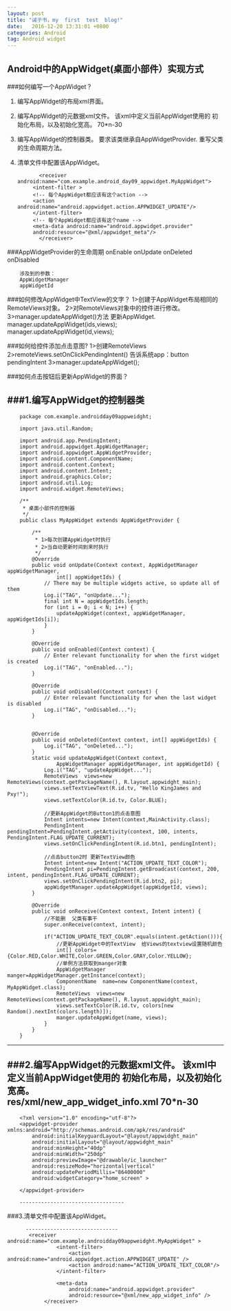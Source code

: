 ```yaml
---
layout: post
title: "诫子书，my  first  test  blog!"
date:   2016-12-20 13:31:01 +0800
categories: Android
tag: Android widget
---		
```


##   Android中的AppWidget(桌面小部件）实现方式
		
###如何编写一个AppWidget？
1. 编写AppWidget的布局xml界面。
1. 编写AppWidget的元数据xml文件。
 		  该xml中定义当前AppWidget使用的
 		  初始化布局，以及初始化宽高。
		  70*n-30
1. 编写AppWidget的控制器类。
 		  要求该类继承自AppWidgetProvider.
 		  重写父类的生命周期方法。
1. 清单文件中配置该AppWidget。

			  <receiver android:name="com.example.android_day09_appwidget.MyAppWidget">
			<intent-filter >
			<!-- 每个AppWidget都应该有这个action -->
			<action android:name="android.appwidget.action.APPWIDGET_UPDATE"/>
			</intent-filter>
			<!-- 每个AppWidget都应该有这个name -->
			<meta-data android:name="android.appwidget.provider"
			android:resource="@xml/appwidget_meta"/>
			  </receiver>
		
###AppWidgetProvider的生命周期
		onEnable
		onUpdate
		onDeleted
		onDisabled
		
		涉及到的参数：
		AppWidgetManager
		appWidgetId
		
###如何修改AppWidget中TextView的文字？
		1>创建于AppWidget布局相同的
		  RemoteViews对象。
		2>对RemoteViews对象中的控件进行修改。
		3>manager.updateAppWidget()方法
		  更新AppWidget.
		  manager.updateAppWidget(ids,views);
		  manager.updateAppWidget(id,views);
		  
###如何给控件添加点击意图?
		1>创建RemoteViews
		2>remoteViews.setOnClickPendingIntent()
		  告诉系统app：button  pendingIntent
		3>manager.updateAppWidget();
		
###如何点击按钮后更新AppWidget的界面？
		
###1.编写AppWidget的控制器类
---------------------------------------------------------
		package com.example.androidday09appweidght;
		
		import java.util.Random;
		
		import android.app.PendingIntent;
		import android.appwidget.AppWidgetManager;
		import android.appwidget.AppWidgetProvider;
		import android.content.ComponentName;
		import android.content.Context;
		import android.content.Intent;
		import android.graphics.Color;
		import android.util.Log;
		import android.widget.RemoteViews;
		
		/**
		 * 桌面小部件的控制器
		 */
		public class MyAppWidget extends AppWidgetProvider {
		
			/**
			 * 1>每次创建AppWidget时执行
			 * 2>当自动更新时间到来时执行
			 */
			@Override
			public void onUpdate(Context context, AppWidgetManager appWidgetManager,
					int[] appWidgetIds) {
				// There may be multiple widgets active, so update all of them
				Log.i("TAG", "onUpdate...");
				final int N = appWidgetIds.length;
				for (int i = 0; i < N; i++) {
					updateAppWidget(context, appWidgetManager, appWidgetIds[i]);
				}
			}
		
			@Override
			public void onEnabled(Context context) {
				// Enter relevant functionality for when the first widget is created
				Log.i("TAG", "onEnabled...");
			}
		
			@Override
			public void onDisabled(Context context) {
				// Enter relevant functionality for when the last widget is disabled
				Log.i("TAG", "onDisabled...");
			}
		
		
			@Override
			public void onDeleted(Context context, int[] appWidgetIds) {
				Log.i("TAG", "onDeleted...");
			}
			static void updateAppWidget(Context context,
					AppWidgetManager appWidgetManager, int appWidgetId) {
				Log.i("TAG", "updateAppWidget...");
				RemoteViews  views=new RemoteViews(context.getPackageName(), R.layout.appwidght_main);
				views.setTextViewText(R.id.tv, "Hello KingJames and Pxy!");
				views.setTextColor(R.id.tv, Color.BLUE);
		
				//更新AppWidget的Button1的点击意图
				Intent intents=new Intent(context,MainActivity.class);
				PendingIntent pendingIntent=PendingIntent.getActivity(context, 100, intents, PendingIntent.FLAG_UPDATE_CURRENT);
				views.setOnClickPendingIntent(R.id.btn1, pendingIntent);
		
				//点击button2时 更新TextView颜色
				Intent intent=new Intent("ACTION_UPDATE_TEXT_COLOR");
				PendingIntent pi=PendingIntent.getBroadcast(context, 200, intent, pendingIntent.FLAG_UPDATE_CURRENT);
				views.setOnClickPendingIntent(R.id.btn2, pi);
				appWidgetManager.updateAppWidget(appWidgetId, views);
			}
		
			@Override
			public void onReceive(Context context, Intent intent) {
				//不能删  父类有事干
				super.onReceive(context, intent);
				
				if("ACTION_UPDATE_TEXT_COLOR".equals(intent.getAction())){
					//更新AppWidget中的TextView  给Views的textview设置随机颜色
					int[] colors={Color.RED,Color.WHITE,Color.GREEN,Color.GRAY,Color.YELLOW};
					//单例方法获取到manger对象
					AppWidgetManager  manger=AppWidgetManager.getInstance(context);
					ComponentName  name=new ComponentName(context, MyAppWidget.class);
					RemoteViews  views=new RemoteViews(context.getPackageName(), R.layout.appwidght_main);
					views.setTextColor(R.id.tv, colors[new Random().nextInt(colors.length)]);
					manger.updateAppWidget(name, views);
				}
			}
		}
		
		
---------------------------
###2.编写AppWidget的元数据xml文件。
  该xml中定义当前AppWidget使用的
		  初始化布局，以及初始化宽高。           
          res/xml/new_app_widget_info.xml  70*n-30
------------------------------------
		<?xml version="1.0" encoding="utf-8"?>
		<appwidget-provider xmlns:android="http://schemas.android.com/apk/res/android"
		    android:initialKeyguardLayout="@layout/appwidght_main"
		    android:initialLayout="@layout/appwidght_main"
		    android:minHeight="40dp"
		    android:minWidth="250dp"
		    android:previewImage="@drawable/ic_launcher"
		    android:resizeMode="horizontal|vertical"
		    android:updatePeriodMillis="86400000"
		    android:widgetCategory="home_screen" >
		
		</appwidget-provider>
		
		----------------------------------
###3.清单文件中配置该AppWidget。
		  <receiver android:name="com.example.android_day09_appwidget.MyAppWidget">
		    <intent-filter >
		        <!-- 每个AppWidget都应该有这个action -->
		        <action android:name="android.appwidget.action.APPWIDGET_UPDATE"/>
		    </intent-filter>
		    <!-- 每个AppWidget都应该有这个name -->
		    <meta-data android:name="android.appwidget.provider"
		        android:resource="@xml/appwidget_meta"/>
		  </receiver>
		  
		  ------------------------------
		   <receiver android:name="com.example.androidday09appweidght.MyAppWidget" >
		            <intent-filter>
		                <action android:name="android.appwidget.action.APPWIDGET_UPDATE" />
		                <action android:name="ACTION_UPDATE_TEXT_COLOR"/>
		            </intent-filter>
		
		            <meta-data
		                android:name="android.appwidget.provider"
		                android:resource="@xml/new_app_widget_info" />
		        </receiver>